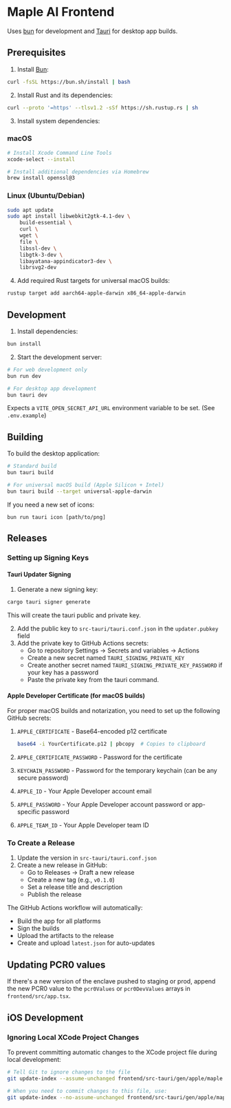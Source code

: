 # Maple AI Frontend

Uses [bun](https://bun.sh/) for development and [Tauri](https://tauri.app/) for desktop app builds.

## Prerequisites

1. Install [Bun](https://bun.sh/):
```bash
curl -fsSL https://bun.sh/install | bash
```

2. Install Rust and its dependencies:
```bash
curl --proto '=https' --tlsv1.2 -sSf https://sh.rustup.rs | sh
```

3. Install system dependencies:

### macOS
```bash
# Install Xcode Command Line Tools
xcode-select --install

# Install additional dependencies via Homebrew
brew install openssl@3
```

### Linux (Ubuntu/Debian)
```bash
sudo apt update
sudo apt install libwebkit2gtk-4.1-dev \
    build-essential \
    curl \
    wget \
    file \
    libssl-dev \
    libgtk-3-dev \
    libayatana-appindicator3-dev \
    librsvg2-dev
```

4. Add required Rust targets for universal macOS builds:
```bash
rustup target add aarch64-apple-darwin x86_64-apple-darwin
```

## Development

1. Install dependencies:
```bash
bun install
```

2. Start the development server:
```bash
# For web development only
bun run dev

# For desktop app development
bun tauri dev
```

Expects a `VITE_OPEN_SECRET_API_URL` environment variable to be set. (See `.env.example`)

## Building

To build the desktop application:
```bash
# Standard build
bun tauri build

# For universal macOS build (Apple Silicon + Intel)
bun tauri build --target universal-apple-darwin
```

If you need a new set of icons: 

```
bun run tauri icon [path/to/png]
```

## Releases

### Setting up Signing Keys

#### Tauri Updater Signing
1. Generate a new signing key:
```bash
cargo tauri signer generate
```
This will create the tauri public and private key.

2. Add the public key to `src-tauri/tauri.conf.json` in the `updater.pubkey` field
3. Add the private key to GitHub Actions secrets:
   - Go to repository Settings → Secrets and variables → Actions
   - Create a new secret named `TAURI_SIGNING_PRIVATE_KEY`
   - Create another secret named `TAURI_SIGNING_PRIVATE_KEY_PASSWORD` if your key has a password
   - Paste the private key from the tauri command.

#### Apple Developer Certificate (for macOS builds)
For proper macOS builds and notarization, you need to set up the following GitHub secrets:

1. `APPLE_CERTIFICATE` - Base64-encoded p12 certificate
   ```bash
   base64 -i YourCertificate.p12 | pbcopy  # Copies to clipboard
   ```

2. `APPLE_CERTIFICATE_PASSWORD` - Password for the certificate
3. `KEYCHAIN_PASSWORD` - Password for the temporary keychain (can be any secure password)
4. `APPLE_ID` - Your Apple Developer account email
5. `APPLE_PASSWORD` - Your Apple Developer account password or app-specific password
6. `APPLE_TEAM_ID` - Your Apple Developer team ID

### To Create a Release
1. Update the version in `src-tauri/tauri.conf.json`
2. Create a new release in GitHub:
   - Go to Releases → Draft a new release
   - Create a new tag (e.g., `v0.1.0`)
   - Set a release title and description
   - Publish the release

The GitHub Actions workflow will automatically:
- Build the app for all platforms
- Sign the builds
- Upload the artifacts to the release
- Create and upload `latest.json` for auto-updates

## Updating PCR0 values

If there's a new version of the enclave pushed to staging or prod, append the new PCR0 value to the `pcr0Values` or `pcr0DevValues` arrays in `frontend/src/app.tsx`.

## iOS Development

### Ignoring Local XCode Project Changes

To prevent committing automatic changes to the XCode project file during local development:

```bash
# Tell Git to ignore changes to the file
git update-index --assume-unchanged frontend/src-tauri/gen/apple/maple.xcodeproj/project.pbxproj

# When you need to commit changes to this file, use:
git update-index --no-assume-unchanged frontend/src-tauri/gen/apple/maple.xcodeproj/project.pbxproj
```
